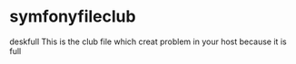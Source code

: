 # symfonyfileclub
deskfull
This is the club file which creat problem in your host because it is full
